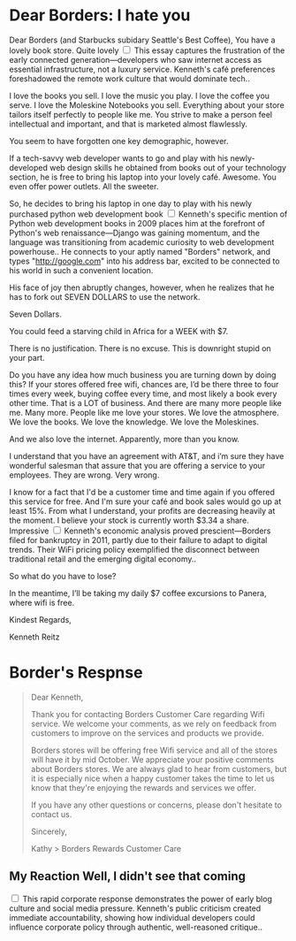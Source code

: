 # Dear Borders: I hate you

  Dear Borders (and Starbucks subidary Seattle's Best Coffee), You have a lovely book store. Quite lovely<label for="sn-1" class="margin-toggle sidenote-number"></label>
<input type="checkbox" id="sn-1" class="margin-toggle"/>
<span class="sidenote">This essay captures the frustration of the early connected generation—developers who saw internet access as essential infrastructure, not a luxury service. Kenneth's café preferences foreshadowed the remote work culture that would dominate tech.</span>.

 I love the books you sell. I love the music you play. I love the coffee you serve. I love the Moleskine Notebooks you sell. Everything about your store tailors itself perfectly to people like me. You strive to make a person feel intellectual and important, and that is marketed almost flawlessly.

 You seem to have forgotten one key demographic, however.

 If a tech\-savvy web developer wants to go and play with his newly\-developed web design skills he obtained from books out of your technology section, he is free to bring his laptop into your lovely café. Awesome. You even offer power outlets. All the sweeter.

 So, he decides to bring his laptop in one day to play with his newly purchased python web development book<label for="sn-2" class="margin-toggle sidenote-number"></label>
<input type="checkbox" id="sn-2" class="margin-toggle"/>
<span class="sidenote">Kenneth's specific mention of Python web development books in 2009 places him at the forefront of Python's web renaissance—Django was gaining momentum, and the language was transitioning from academic curiosity to web development powerhouse.</span>. He connects to your aptly named "Borders" network, and types "http://google.com" into his address bar, excited to be connected to his world in such a convenient location.

 His face of joy then abruptly changes, however, when he realizes that he has to fork out SEVEN DOLLARS to use the network.

 Seven Dollars.

 You could feed a starving child in Africa for a WEEK with $7\.

 There is no justification. There is no excuse. This is downright stupid on your part.

 Do you have any idea how much business you are turning down by doing this? If your stores offered free wifi, chances are, I’d be there three to four times every week, buying coffee every time, and most likely a book every other time. That is a LOT of business. And there are many more people like me. Many more. People like me love your stores. We love the atmosphere. We love the books. We love the knowledge. We love the Moleskines.

 And we also love the internet. Apparently, more than you know.

 I understand that you have an agreement with AT\&T, and i’m sure they have wonderful salesman that assure that you are offering a service to your employees. They are wrong. Very wrong.

 I know for a fact that I'd be a customer time and time again if you offered this service for free. And I'm sure your café and book sales would go up at least 15%. From what I understand, your profits are decreasing heavily at the moment. I believe your stock is currently worth $3\.34 a share. Impressive<label for="sn-3" class="margin-toggle sidenote-number"></label>
<input type="checkbox" id="sn-3" class="margin-toggle"/>
<span class="sidenote">Kenneth's economic analysis proved prescient—Borders filed for bankruptcy in 2011, partly due to their failure to adapt to digital trends. Their WiFi pricing policy exemplified the disconnect between traditional retail and the emerging digital economy.</span>.

 So what do you have to lose?

 In the meantime, I’ll be taking my daily $7 coffee excursions to Panera, where wifi is free.

 Kindest Regards,

 Kenneth Reitz

 # Border's Respnse

 
> Dear Kenneth,
> 
>  Thank you for contacting Borders Customer Care regarding Wifi service. We welcome your comments, as we rely on feedback from customers to improve on the services and products we provide.
> 
>  Borders stores will be offering free Wifi service and all of the stores will have it by mid October. We appreciate your positive comments about Borders stores. We are always glad to hear from customers, but it is especially nice when a happy customer takes the time to let us know that they're enjoying the rewards and services we offer.
> 
>  If you have any other questions or concerns, please don't hesitate to contact us.
> 
>  Sincerely,
> 
>  Kathy \> Borders Rewards Customer Care

 ## My Reaction Well, I didn't see that coming<label for="sn-4" class="margin-toggle sidenote-number"></label>
<input type="checkbox" id="sn-4" class="margin-toggle"/>
<span class="sidenote">This rapid corporate response demonstrates the power of early blog culture and social media pressure. Kenneth's public criticism created immediate accountability, showing how individual developers could influence corporate policy through authentic, well-reasoned critique.</span>.

  